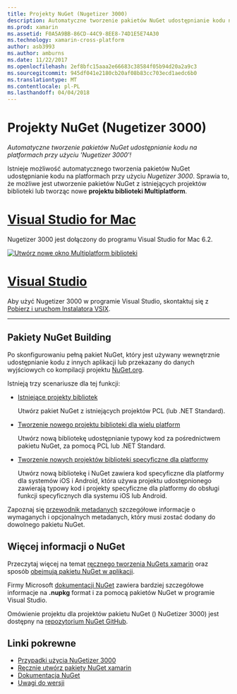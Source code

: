 ```yaml
---
title: Projekty NuGet (Nugetizer 3000)
description: Automatyczne tworzenie pakietów NuGet udostępnianie kodu na platformach przy użyciu 'Nugetizer 3000'!
ms.prod: xamarin
ms.assetid: F0A5A9BB-86CD-44C9-8EE8-74D1E5E74A30
ms.technology: xamarin-cross-platform
author: asb3993
ms.author: amburns
ms.date: 11/22/2017
ms.openlocfilehash: 2ef8bfc15aaa2e66683c38584f05b94d20a2a9c3
ms.sourcegitcommit: 945df041e2180cb20af08b83cc703ecd1aedc6b0
ms.translationtype: MT
ms.contentlocale: pl-PL
ms.lasthandoff: 04/04/2018
---
```

# <a name="nuget-projects-nugetizer-3000"></a>Projekty NuGet (Nugetizer 3000)

_Automatyczne tworzenie pakietów NuGet udostępnianie kodu na platformach przy użyciu 'Nugetizer 3000'!_

Istnieje możliwość automatycznego tworzenia pakietów NuGet udostępnianie kodu na platformach przy użyciu _Nugetizer 3000_. Sprawia to, że możliwe jest utworzenie pakietów NuGet z istniejących projektów biblioteki lub tworząc nowe **projektu biblioteki Multiplatform**.

# <a name="visual-studio-for-mactabvsmac"></a>[Visual Studio for Mac](#tab/vsmac)

Nugetizer 3000 jest dołączony do programu Visual Studio for Mac 6.2.

[![](images/mulitplatform-library-sml.png "Utwórz nowe okno Multiplatform biblioteki")](images/mulitplatform-library.png#lightbox)

# <a name="visual-studiotabvswin"></a>[Visual Studio](#tab/vswin)

Aby użyć Nugetizer 3000 w programie Visual Studio, skontaktuj się z [Pobierz i uruchom Instalatora VSIX](http://bit.ly/nugetizer-2017).

-----

## <a name="building-nuget-packages"></a>Pakiety NuGet Building

Po skonfigurowaniu pełną pakiet NuGet, który jest używany wewnętrznie udostępnianie kodu z innych aplikacji lub przekazany do danych wyjściowych co kompilacji projektu [NuGet.org](https://www.nuget.org).

Istnieją trzy scenariusze dla tej funkcji:

- [Istniejące projekty bibliotek](existing-library.md)

  Utwórz pakiet NuGet z istniejących projektów PCL (lub .NET Standard).

- [Tworzenie nowego projektu biblioteki dla wielu platform](single-codebase.md)

  Utwórz nową bibliotekę udostępnianie typowy kod za pośrednictwem pakietu NuGet, za pomocą PCL lub .NET Standard.

- [Tworzenie nowych projektów biblioteki specyficzne dla platformy](platform-specific.md)

  Utwórz nową bibliotekę i NuGet zawiera kod specyficzne dla platformy dla systemów iOS i Android, która używa projektu udostępnionego zawierają typowy kod i projekty specyficzne dla platformy do obsługi funkcji specyficznych dla systemu iOS lub Android.

Zapoznaj się [przewodnik metadanych](metadata.md) szczegółowe informacje o wymaganych i opcjonalnych metadanych, który musi zostać dodany do dowolnego pakietu NuGet.


## <a name="further-nuget-information"></a>Więcej informacji o NuGet

Przeczytaj więcej na temat [ręcznego tworzenia NuGets xamarin](~/cross-platform/app-fundamentals/nuget-manual.md) oraz sposób [obejmują pakietu NuGet w aplikacji](https://docs.microsoft.com/visualstudio/mac/nuget-walkthrough).

Firmy Microsoft [dokumentacji NuGet](https://docs.microsoft.com/nuget/) zawiera bardziej szczegółowe informacje na **.nupkg** format i za pomocą pakietów NuGet w programie Visual Studio.

Omówienie projektu dla projektów pakietu NuGet () NuGetizer 3000) jest dostępny na [repozytorium NuGet GitHub](https://github.com/NuGet/Home/wiki/NuGetizer-3000).


## <a name="related-links"></a>Linki pokrewne

- [Przypadki użycia NuGetizer 3000](https://github.com/NuGet/Home/wiki/NuGetizer-Core-Scenarios)
- [Ręcznie utwórz pakiety NuGet xamarin](~/cross-platform/app-fundamentals/nuget-manual.md)
- [Dokumentacja NuGet](https://docs.microsoft.com/nuget/)
- [Uwagi do wersji](https://developer.xamarin.com/releases/studio/xamarin.studio_6.2/xamarin.studio_6.2/#NuGetizer_3000)
